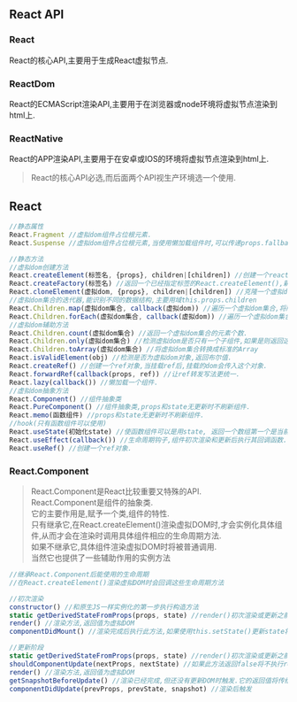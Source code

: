 ## React API
### React
React的核心API,主要用于生成React虚拟节点.
### ReactDom
React的ECMAScript渲染API,主要用于在浏览器或node环境将虚拟节点渲染到html上.
### ReactNative
React的APP渲染API,主要用于在安卓或IOS的环境将虚拟节点渲染到html上.

> React的核心API必选,而后面两个API视生产环境选一个使用.

## React

```javascript
//静态属性
React.Fragment //虚拟dom组件占位根元素.
React.Suspense //虚拟dom组件占位根元素,当使用懒加载组件时,可以传递props.fallback(加载时显示的组件).

//静态方法
//虚拟dom创建方法
React.createElement(标签名, {props}, children|[children]) //创建一个react虚拟dom,实际上JSX用babel转换后就是执行这个方法.
React.createFactory(标签名) //返回一个已经指定标签的React.createElement(),新版本已弃用.
React.cloneElement(虚拟dom, {props}, children|[children]) //克隆一个虚拟dom
//虚拟dom集合的迭代器,能识别不同的数据结构,主要用域this.props.children
React.Children.map(虚拟dom集合, callback(虚拟dom)) //遍历一个虚拟dom集合,将所有回调函数的返回组成一个新数组,返回新数组.
React.Children.forEach(虚拟dom集合, callback(虚拟dom)) //遍历一个虚拟dom集合,没有返回值.
//虚拟dom辅助方法
React.Children.count(虚拟dom集合) //返回一个虚拟dom集合的元素个数.
React.Children.only(虚拟dom集合) //检测虚拟dom是否只有一个子组件,如果是则返回这个子组件,否则报错.
React.Children.toArray(虚拟dom集合) //将虚拟dom集合转换成标准的Array
React.isValidElement(obj) //检测是否为虚拟dom对象,返回布尔值.
React.createRef() //创建一个ref对象,当挂载ref后,挂载的dom会传入这个对象.
React.forwardRef(callback(props, ref)) //让ref转发写法更统一.
React.lazy(callback()) //懒加载一个组件.
//虚拟dom抽象方法
React.Component() //组件抽象类
React.PureComponent() //组件抽象类,props和state无更新时不刷新组件.
React.memo(函数组件) //props和state无更新时不刷新组件.
//hook(只有函数组件可以使用)
React.useState(初始化state) //使函数组件可以是用state, 返回一个数组第一个是当前state,第二个是setstate()
React.useEffect(callback()) //生命周期钩子,组件初次渲染和更新后执行其回调函数.
React.useRef() //创建一个ref对象.

```

### React.Component

> React.Component是React比较重要又特殊的API.  
> React.Component是组件的抽象类.  
> 它的主要作用是,赋予一个类,组件的特性.  
> 只有继承它,在React.createElement()渲染虚拟DOM时,才会实例化具体组件,从而才会在渲染时调用具体组件相应的生命周期方法.  
> 如果不继承它,具体组件渲染虚拟DOM时将被普通调用.  
> 当然它也提供了一些辅助作用的实例方法  

```javascript
//继承React.Component后能使用的生命周期
//在React.createElement()渲染虚拟DOM时会回调这些生命周期方法

//初次渲染
constructor() //和原生JS一样实例化的第一步执行构造方法
static getDerivedStateFromProps(props, state) //render()初次渲染或更新之前执行此方法,它的返回值修改state. 
render() //渲染方法,返回值为虚拟DOM
componentDidMount() //渲染完成后执行此方法,如果使用this.setState()更新state将触发更新阶段

//更新阶段
static getDerivedStateFromProps(props, state) //render()初次渲染或更新之前执行此方法,它的返回值修改state. 
shouldComponentUpdate(nextProps, nextState) //如果此方法返回false将不执行render()渲染
render() //渲染方法,返回值为虚拟DOM
getSnapshotBeforeUpdate() //渲染已经完成,但还没有更新DOM时触发.它的返回值将传给之后的componentDidUpdate()
componentDidUpdate(prevProps, prevState, snapshot) //渲染后触发
```